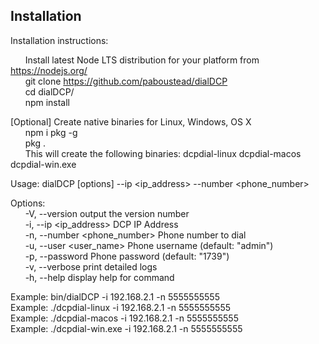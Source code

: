 ## Installation 

Installation instructions:<br/>

&nbsp;&nbsp;&nbsp;&nbsp;&nbsp;&nbsp;Install latest Node LTS distribution for your platform from https://nodejs.org/<br/>
&nbsp;&nbsp;&nbsp;&nbsp;&nbsp;&nbsp;git clone https://github.com/paboustead/dialDCP<br/>
&nbsp;&nbsp;&nbsp;&nbsp;&nbsp;&nbsp;cd dialDCP/<br/>
&nbsp;&nbsp;&nbsp;&nbsp;&nbsp;&nbsp;npm install<br/>

[Optional] Create native binaries for Linux, Windows, OS X<br/>
&nbsp;&nbsp;&nbsp;&nbsp;&nbsp;&nbsp;npm i pkg -g<br/>
&nbsp;&nbsp;&nbsp;&nbsp;&nbsp;&nbsp;pkg .<br/>
&nbsp;&nbsp;&nbsp;&nbsp;&nbsp;&nbsp;This will create the following binaries: dcpdial-linux    dcpdial-macos    dcpdial-win.exe  <br/>



Usage: dialDCP [options] --ip <ip_address> --number <phone_number>

Options:<br/>
&nbsp;&nbsp;&nbsp;&nbsp;&nbsp;&nbsp;-V, --version                 output the version number <br/>
&nbsp;&nbsp;&nbsp;&nbsp;&nbsp;&nbsp;-i, --ip <ip_address>         DCP IP Address <br/>
&nbsp;&nbsp;&nbsp;&nbsp;&nbsp;&nbsp;-n, --number <phone_number>   Phone number to dial <br/>
&nbsp;&nbsp;&nbsp;&nbsp;&nbsp;&nbsp;-u, --user <user_name>        Phone username (default: "admin") <br/>
&nbsp;&nbsp;&nbsp;&nbsp;&nbsp;&nbsp;-p, --password <password>     Phone password (default: "1739") <br/>
&nbsp;&nbsp;&nbsp;&nbsp;&nbsp;&nbsp;-v, --verbose                 print detailed logs <br/>
&nbsp;&nbsp;&nbsp;&nbsp;&nbsp;&nbsp;-h, --help                    display help for command <br/>


Example: bin/dialDCP -i 192.168.2.1 -n 5555555555<br/>
Example: ./dcpdial-linux -i 192.168.2.1 -n 5555555555<br/>
Example: ./dcpdial-macos -i 192.168.2.1 -n 5555555555<br/>
Example: ./dcpdial-win.exe -i 192.168.2.1 -n 5555555555<br/>


